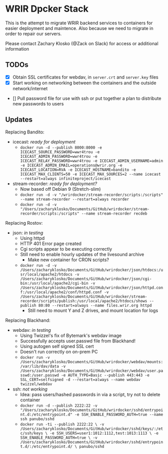 # WRIR Dpcker Stack

This is the attempt to migrate WRIR backend services to containers for easier deployment and maintence. Also because we need to migrate in order to repair our servers.

Please contact Zachary Klosko (@Zack on Slack) for access or additional information

## TODOs

- [x] Obtain SSL certificates for webdav, in `server.crt` and `server.key` files
- [x] Start working on networking between the containers and the outside network/internet
- [] Pull password file for use with ssh or put together a plan to distribute new passwords to users

## Updates

Replacing Bandito:

- icecast: *ready for deployment*
  - `docker run -d --publish 8000:8000 -e ICECAST_SOURCE_PASSWORD=wwr4trou -e ICECAST_ADMIN_PASSWORD=wwr4trou -e ICECAST_RELAY_PASSWORD=wwr4trou -e ICECAST_ADMIN_USERNAME=admin -e ICECAST_ADMIN_EMAIL=operations@wrir.org -e ICECAST_LOCATION=RVA -e ICECAST_HOSTNAME=bandito -e ICECAST_MAX_CLIENTS=50 -e ICECAST_MAX_SOURCES=2 --name icecast --restart=always infiniteproject/icecast`
- stream-recorder: *ready for deployment?*
  - Now based off Debian 9 (Stretch-slim)
  - `docker run -d -v "/wrirdocker/stream-recorder/scripts:/scripts" --name stream-recorder --restart=always recorder`
  - `docker run -d -v "/Users/zacharyklosko/Documents/GitHub/wrirdocker/stream-recorder/scripts:/scripts" --name stream-recorder recdeb`
  
Replacing Rostov:

- json: *in testing*
  - Using httpd
  - HTTP 401 Error page created
  - Cgi scripts appear to be executing correctly
  - Still need to enable hourly updates of the livesound archive
    - Make new container for CRON scripts?
  - `docker run -d -v /Users/zacharyklosko/Documents/GitHub/wrirdocker/json/htdocs:/usr/local/apache2/htdocs -v /Users/zacharyklosko/Documents/GitHub/wrirdocker/json/cgi-bin:/usr/local/apache2/cgi-bin -v /Users/zacharyklosko/Documents/GitHub/wrirdocker/json/httpd.conf:/usr/local/apache2/conf/httpd.conf -v /Users/zacharyklosko/Documents/GitHub/wrirdocker/stream-recorder/scripts/publish:/usr/local/apache2/htdocs/shows --publish 80:80 --restart=always --name files.wrir.org httpd`
    - Still need to mount Y and Z drives, and mount location for logs

Replacing Blackhand:

- webdav: *in testing*
  - Using Twizzel's fix of Bytemark's webdav image
  - Successfully accepts user.passwd file from Blackhand!
  - Using autogen self signed SSL cert
  - Doesn't run correctly on on-prem PC
  - `docker run -v /Users/zacharyklosko/Documents/GitHub/wrirdocker/webdav/mounts:/var/lib/dav/data -v /Users/zacharyklosko/Documents/GitHub/wrirdocker/webdav/user.passwd:/user.passwd -e AUTH_TYPE=Basic --publish 443:443 -e SSL_CERT=selfsigned -d --restart=always --name webdav twizzel/webdav`
- ssh: *not working*
  - Idea: pass users/hashed passwords in via a script, try not to delete container
  - `docker run -d --publish 2222:22 -v "/Users/zacharyklosko/Documents/GitHub/wrirdocker/sshd/entrypoint.d:/etc/entrypoint.d" -e SSH_ENABLE_PASSWORD_AUTH=true --name ssh panubo/sshd`
  - `docker run -ti --publish 2222:22 \
  -v /Users/zacharyklosko/Documents/GitHub/wrirdocker/sshd/keys/:/etc/ssh/keys \
  -e SSH_USERS=user1:1012:1112,test:1013:1113 \
  -e SSH_ENABLE_PASSWORD_AUTH=true \
  -v /Users/zacharyklosko/Documents/GitHub/wrirdocker/sshd/entrypoint.d/:/etc/entrypoint.d/ \
  panubo/sshd`